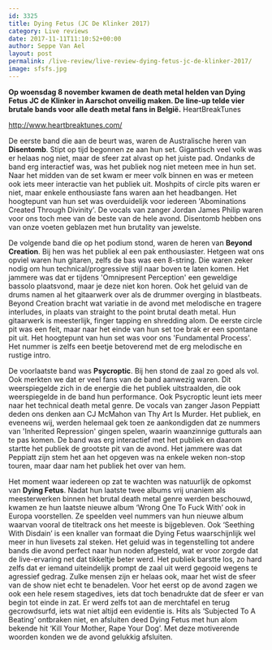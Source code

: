```yaml
---
id: 3325
title: Dying Fetus (JC De Klinker 2017)
category: Live reviews
date: 2017-11-11T11:10:52+00:00
author: Seppe Van Ael
layout: post
permalink: /live-review/live-review-dying-fetus-jc-de-klinker-2017/
image: sfsfs.jpg
---
```

**Op woensdag 8 november kwamen de death metal helden van Dying Fetus JC de Klinker in Aarschot onveilig maken. De line-up telde vier brutale bands voor alle death metal fans in België.**
HeartBreakTunes

http://www.heartbreaktunes.com/

De eerste band die aan de beurt was, waren de Australische heren van **Disentomb**. Stipt op tijd begonnen ze aan hun set. Gigantisch veel volk was er helaas nog niet, maar de sfeer zat alvast op het juiste pad. Ondanks de band erg interactief was, was het publiek nog niet meteen mee in hun set. Naar het midden van de set kwam er meer volk binnen en was er meteen ook iets meer interactie van het publiek uit. Moshpits of circle pits waren er niet, maar enkele enthousiaste fans waren aan het headbangen. Het hoogtepunt van hun set was overduidelijk voor iedereen 'Abominations Created Through Divinity'. De vocals van zanger Jordan James Philip waren voor ons toch mee van de beste van de hele avond. Disentomb hebben ons van onze voeten geblazen met hun brutality van jewelste.

De volgende band die op het podium stond, waren de heren van **Beyond Creation**. Bij hen was het publiek al een pak enthousiaster. Hetgeen wat ons opviel waren hun gitaren, zelfs de bas was een 8-string. Die waren zeker nodig om hun technical/progressive stijl naar boven te laten komen. Het jammere was dat er tijdens 'Omnipresent Perception' een geweldige bassolo plaatsvond, maar je deze niet kon horen. Ook het geluid van de drums namen al het gitaarwerk over als de drummer overging in blastbeats. Beyond Creation bracht wat variatie in de avond met melodische en tragere interludes, in plaats van straight to the point brutal death metal. Hun gitaarwerk is meesterlijk, finger tapping en shredding alom. De eerste circle pit was een feit, maar naar het einde van hun set toe brak er een spontane pit uit. Het hoogtepunt van hun set was voor ons 'Fundamental Process'. Het nummer is zelfs een beetje betoverend met de erg melodische en rustige intro.

De voorlaatste band was **Psycroptic**. Bij hen stond de zaal zo goed als vol. Ook merkten we dat er veel fans van de band aanwezig waren. Dit weerspiegelde zich in de energie die het publiek uitstraalden, die ook weerspiegelde in de band hun performance. Ook Psycroptic leunt iets meer naar het technical death metal genre. De vocals van zanger Jason Peppiatt deden ons denken aan CJ McMahon van Thy Art Is Murder. Het publiek, en eveneens wij, werden helemaal gek toen ze aankondigden dat ze nummers van 'Inherited Repression' gingen spelen, waarin waanzinnige gutturals aan te pas komen. De band was erg interactief met het publiek en daarom startte het publiek de grootste pit van de avond. Het jammere was dat Peppiatt zijn stem het aan het opgeven was na enkele weken non-stop touren, maar daar nam het publiek het over van hem.

Het moment waar iedereen op zat te wachten was natuurlijk de opkomst van **Dying Fetus**. Nadat hun laatste twee albums vrij unaniem als meesterwerken binnen het brutal death metal genre werden beschouwd, kwamen ze hun laatste nieuwe album ‘Wrong One To Fuck With’ ook in Europa voorstellen. Ze speelden veel nummers van hun nieuwe album waarvan vooral de titeltrack ons het meeste is bijgebleven. Ook ‘Seething With Disdain’ is een knaller van formaat die Dying Fetus waarschijnlijk wel meer in hun livesets zal steken. Het geluid was in tegenstelling tot andere bands die avond perfect naar hun noden afgesteld, wat er voor zorgde dat de live-ervaring net dat tikkeltje beter werd. Het publiek barstte los, zo hard zelfs dat er iemand uiteindelijk prompt de zaal uit werd gegooid wegens te agressief gedrag. Zulke mensen zijn er helaas ook, maar het wist de sfeer van de show niet echt te benadelen. Voor het eerst op de avond zagen we ook een hele resem stagedives, iets dat toch benadrukte dat de sfeer er van begin tot einde in zat. Er werd zelfs tot aan de merchtafel en terug gecrowdsurfd, iets wat niet altijd een evidentie is. Hits als ‘Subjected To A Beating’ ontbraken niet, en afsluiten deed Dying Fetus met hun alom bekende hit ‘Kill Your Mother, Rape Your Dog’. Met deze motiverende woorden konden we de avond gelukkig afsluiten.